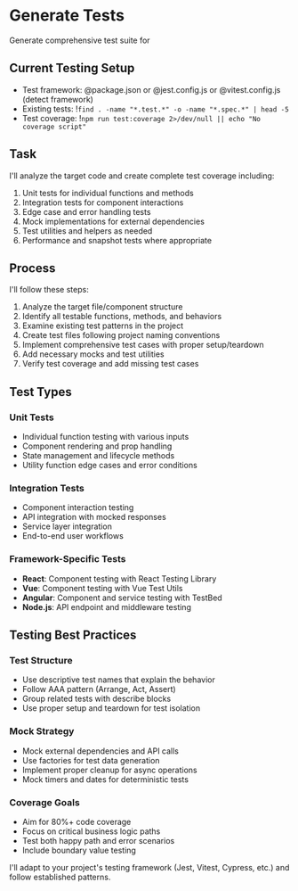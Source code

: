 # Generate Tests

Generate comprehensive test suite for

## Current Testing Setup

- Test framework: @package.json or @jest.config.js or @vitest.config.js (detect framework)
- Existing tests: !`find . -name "*.test.*" -o -name "*.spec.*" | head -5`
- Test coverage: !`npm run test:coverage 2>/dev/null || echo "No coverage script"`

## Task

I'll analyze the target code and create complete test coverage including:

1. Unit tests for individual functions and methods
2. Integration tests for component interactions
3. Edge case and error handling tests
4. Mock implementations for external dependencies
5. Test utilities and helpers as needed
6. Performance and snapshot tests where appropriate

## Process

I'll follow these steps:

1. Analyze the target file/component structure
2. Identify all testable functions, methods, and behaviors
3. Examine existing test patterns in the project
4. Create test files following project naming conventions
5. Implement comprehensive test cases with proper setup/teardown
6. Add necessary mocks and test utilities
7. Verify test coverage and add missing test cases

## Test Types

### Unit Tests

- Individual function testing with various inputs
- Component rendering and prop handling
- State management and lifecycle methods
- Utility function edge cases and error conditions

### Integration Tests

- Component interaction testing
- API integration with mocked responses
- Service layer integration
- End-to-end user workflows

### Framework-Specific Tests

- **React**: Component testing with React Testing Library
- **Vue**: Component testing with Vue Test Utils
- **Angular**: Component and service testing with TestBed
- **Node.js**: API endpoint and middleware testing

## Testing Best Practices

### Test Structure

- Use descriptive test names that explain the behavior
- Follow AAA pattern (Arrange, Act, Assert)
- Group related tests with describe blocks
- Use proper setup and teardown for test isolation

### Mock Strategy

- Mock external dependencies and API calls
- Use factories for test data generation
- Implement proper cleanup for async operations
- Mock timers and dates for deterministic tests

### Coverage Goals

- Aim for 80%+ code coverage
- Focus on critical business logic paths
- Test both happy path and error scenarios
- Include boundary value testing

I'll adapt to your project's testing framework (Jest, Vitest, Cypress, etc.) and follow established patterns.
